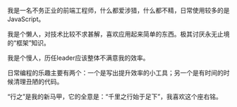 

我是一名不务正业的前端工程师，什么都爱涉猎，什么都不精，日常使用较多的是JavaScript。


我是个懒人，对技术比较不求甚解，喜欢应用起来简单的东西。极其讨厌永无止境的“框架”知识。


我是个慢人，历任leader应该整体不满意我的效率。


日常编程的乐趣主要有两个：一个是写出提升效率的小工具；另一个是有时间的时候清理丑陋的代码。


“行之”是我的新马甲，它的全意是：“千里之行始于足下”，我喜欢这个座右铭。


